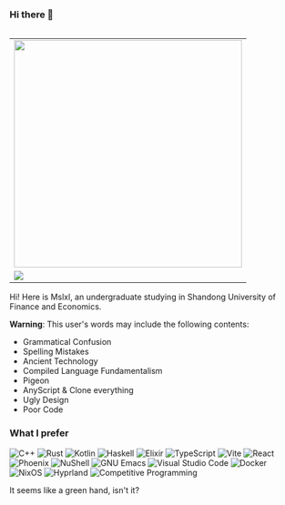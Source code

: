 ### Hi there 👋

<table align='right'>
<tr><td><img src="https://github-readme-stats.vercel.app/api?username=mslxl&hide_border=true&show_icons=true&include_orgs=true" width="400"></td></tr>
<tr></tr>
<tr><td><img src="https://github-readme-stats.vercel.app/api/top-langs/?username=mslxl&hide_border=true&layout=compact" align="center"/></td></tr>

<!--
<tr><td><img src="https://github-profile-summary-cards.vercel.app/api/cards/profile-details?username=mslxl" width="400" /></td></tr>
-->
</table>

Hi! Here is Mslxl, an undergraduate studying in Shandong University of Finance and Economics.

**Warning**: This user's words may include the following contents:
- Grammatical Confusion
- Spelling Mistakes
- Ancient Technology
- Compiled Language Fundamentalism
- Pigeon
- AnyScript & Clone everything
- Ugly Design
- Poor Code

### What I prefer

<!-- If you want to use it too, icons are here: https://simpleicons.org/? -->

![C++](https://img.shields.io/badge/c++-%2300599C.svg?style=for-the-badge&logo=c%2B%2B&logoColor=white)
![Rust](https://img.shields.io/badge/rust-%23000000.svg?style=for-the-badge&logo=rust&logoColor=white)
![Kotlin](https://img.shields.io/badge/kotlin-%237F52FF.svg?style=for-the-badge&logo=kotlin&logoColor=white)
![Haskell](https://img.shields.io/badge/haskell-%235D4F85.svg?style=for-the-badge&logo=haskell&logoColor=white)
![Elixir](https://img.shields.io/badge/elixir-%234B275F.svg?style=for-the-badge&logo=elixir&logoColor=white)
![TypeScript](https://img.shields.io/badge/typescript-%23007ACC.svg?style=for-the-badge&logo=typescript&logoColor=white)
![Vite](https://img.shields.io/badge/vite-%23646CFF.svg?style=for-the-badge&logo=vite&logoColor=white)
![React](https://img.shields.io/badge/react-%2320232a.svg?style=for-the-badge&logo=react&logoColor=%2361DAFB)
![Phoenix](https://img.shields.io/badge/Phoenix-%23FD4F00.svg?style=for-the-badge&logo=phoenixframework&logoColor=white)
![NuShell](https://img.shields.io/badge/nushell-%234E9A06.svg?style=for-the-badge&logo=nushell&logoColor=white)
![GNU Emacs](https://img.shields.io/badge/GNU%20Emacs-%237F5AB6.svg?style=for-the-badge&logo=gnuemacs&logoColor=white)
![Visual Studio Code](https://img.shields.io/badge/Visual%20Studio%20Code-0078d7.svg?style=for-the-badge&logo=visual-studio-code&logoColor=white)
![Docker](https://img.shields.io/badge/docker-%230db7ed.svg?style=for-the-badge&logo=docker&logoColor=white)
![NixOS](https://img.shields.io/badge/NixOS-5277C3.svg?style=for-the-badge&logo=NixOS&logoColor=white)
![Hyprland](https://img.shields.io/badge/Hyprland-%23000000.svg?style=for-the-badge&logo=hyprland&logoColor=%2358E1FF)
![Competitive Programming](https://img.shields.io/badge/Competitive%20Programming-%231F8ACB.svg?style=for-the-badge&logo=codeforces&logoColor=white)

It seems like a green hand, isn't it?


